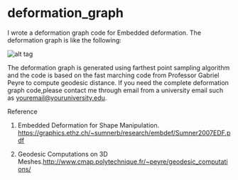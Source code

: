 # deformation_graph
I wrote a deformation graph code for Embedded deformation. The deformation graph is like the following:

![alt tag](https://github.com/hwdong/deformation_graph/blob/master/geo_sample.jpg) 

The deformation graph is generated using farthest point sampling algorithm and 
the code is based on the fast marching code from Professor Gabriel Peyre to compute
geodesic distance. If you need the complete deformation graph code,please contact me 
through email from a university email such as youremail@youruniversity.edu.


Reference

1. Embedded Deformation for Shape Manipulation. 
    https://graphics.ethz.ch/~sumnerb/research/embdef/Sumner2007EDF.pdf
    
2. Geodesic Computations on 3D Meshes.http://www.cmap.polytechnique.fr/~peyre/geodesic_computations/